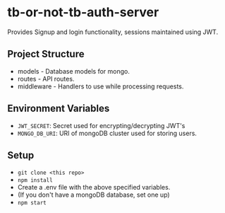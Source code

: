 # tb-or-not-tb-auth-server

Provides Signup and login functionality, sessions maintained using JWT.

## Project Structure
- models - Database models for mongo.
- routes - API routes.
- middleware - Handlers to use while processing requests.

## Environment Variables
- ``` JWT_SECRET ```: Secret used for encrypting/decrypting JWT's
- ``` MONGO_DB_URI ```: URI of mongoDB cluster used for storing users.

## Setup
- ``` git clone <this repo> ```
- ``` npm install ```
- Create a .env file with the above specified variables.
- (If you don't have a mongoDB database, set one up)
- ``` npm start ```

